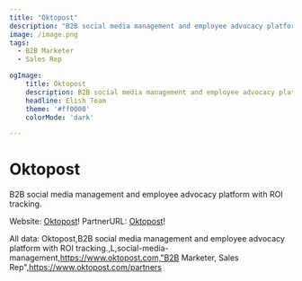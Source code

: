 ```yaml
---
title: "Oktopost"
description: "B2B social media management and employee advocacy platform with ROI tracking."
image: /image.png
tags:
  - B2B Marketer
  - Sales Rep

ogImage:
    title: Oktopost
    description: B2B social media management and employee advocacy platform with ROI tracking.
    headline: Elish Team
    theme: '#ff0000'
    colorMode: 'dark'

---
```


# Oktopost

B2B social media management and employee advocacy platform with ROI tracking.

Website: [Oktopost](https://www.oktopost.com)!
PartnerURL: [Oktopost](https://www.oktopost.com/partners)!

All data:
Oktopost,B2B social media management and employee advocacy platform with ROI tracking.,L,social-media-management,https://www.oktopost.com,"B2B Marketer, Sales Rep",https://www.oktopost.com/partners
